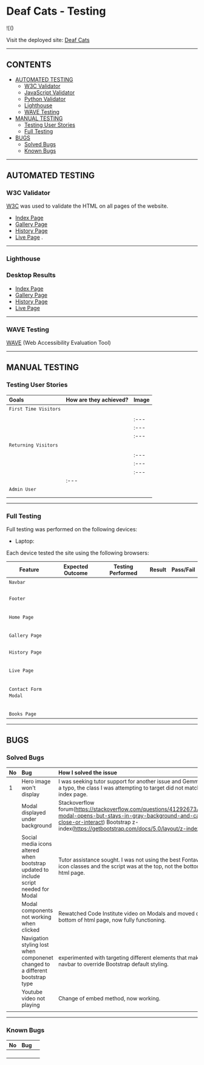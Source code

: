 # Deaf Cats -  Testing

![()

Visit the deployed site: [Deaf Cats]()

- - -

## CONTENTS

* [AUTOMATED TESTING](#automated-testing)
  * [W3C Validator](#w3c-validator)
  * [JavaScript Validator](#javascript-validator)
  * [Python Validator](#python-validator)
  * [Lighthouse](#lighthouse)
  * [WAVE Testing](#wave-testing)
* [MANUAL TESTING](#manual-testing)
  * [Testing User Stories](#testing-user-stories)
  * [Full Testing](#full-testing)
* [BUGS](#bugs)
  * [Solved Bugs](#solved-bugs)
  * [Known Bugs](#known-bugs)


- - -

## AUTOMATED TESTING

### W3C Validator

[W3C](https://validator.w3.org/) was used to validate the HTML on all pages of the website. 

* [Index Page]()
* [Gallery Page]()
* [History Page]()
* [Live Page]()
.

- - -

### Lighthouse


### Desktop Results

* [Index Page]()
* [Gallery Page]()
* [History Page]()
* [Live Page]()
- - -

### WAVE Testing

[WAVE](http://wave.webaim.org/) (Web Accessibility Evaluation Tool) 

- - -

## MANUAL TESTING

### Testing User Stories

| Goals | How are they achieved? | Image |
| :--- | :--- | :--- |
| `First Time Visitors` |
|  |  |  |
| | | :--- |
| | | :--- |
| | | :--- |
|`Returning Visitors`|
| |  |  |
| | | :--- |
| | | :--- |
| | | :--- |
|  | :--- |
|`Admin User` |
|  |  |  |
| | |  |

- - -

### Full Testing

Full testing was performed on the following devices:

* Laptop:


Each device tested the site using the following browsers:



| Feature | Expected Outcome | Testing Performed | Result | Pass/Fail |
| --- | --- | --- | --- | --- |
| `Navbar` |
|  |  |  |  |  |
|  |  |  |  |  |
|  | |  |  |  |
|  |  |  |  |  |
| `Footer` |
|  |  |  |  |  |
|  |  |  |  |  |
|  |  |  |  |  |
|  | |  |  |  |
|  |  |  |  |  |
| `Home Page` |
|   |   |   |   |
|  |  |  |  |  |
|  |  |  |  |  |
|  | |  |  |  |
|  |  |  |  |  |
| `Gallery Page` |
|  |  |  |  |  |
|  |  |  |  |  |
|  | |  |  |  |
|  |  |  |  |  |
| `History Page` |
| | | | | | |
|  |  |  |  |  |
|  |  |  |  |  |
|  | |  |  |  |
|  |  |  |  |  |
| `Live Page` |
|   |   |   |   |  |
|  |  |  |  |  |
|  |  |  |  |  |
|  | |  |  |  |
|  |  |  |  |  |
| `Contact Form Modal` |
|   |   |   |   |  |
|  |  |  |  |  |
|  |  |  |  |  |
|  | |  |  |  |
|  |  |  |  |  |
| `Books Page` |

 - - -

## BUGS

### Solved Bugs

| No | Bug | How I solved the issue |
| :--- | :--- | :--- |
| 1 | Hero image won't display | I was seeking tutor support for another issue and Gemma spotted a typo, the class I was attempting to target did not match with the index page. | ![No Hero image](documentation/bugs/bug-hero-image-wont-display.png)  |  |
|  | Modal displayed under background | Stackoverflow forum(https://stackoverflow.com/questions/41292673/bootstrap-modal-opens-but-stays-in-gray-background-and-cannot-close-or-interact) Bootstrap z-index{https://getbootstrap.com/docs/5.0/layout/z-index/} | ![Modal under background](documentation/bugs/bug-modal-display-under-background.jpg) |  |
|  | Social media icons altered when bootstrap updated to include script needed for Modal | Tutor assistance sought. I was not using the best Fontawesome icon classes and the script was at the top, not the bottom of the html page. | ![Lost social media icons](documentation/bugs/bug-lost-social-icons-added-modal.jpg) |  |
|  | Modal components not working when clicked | Rewatched Code Institute video on Modals and moved code to bottom of html page, now fully functioning. |  |  |
|  | Navigation styling lost when componenet changed to a different bootstrap type |  experimented with targeting different elements that make up the navbar to override Bootstrap default styling. | ![Navbar styling lost](documentation/bugs/bug-navbar-styling-lost.jpg) |  |
|  | Youtube video not playing | Change of embed method, now working. |  |  |
|  |  |  |  |  |

- - -

### Known Bugs

| No | Bug | |
| :--- | :--- | :--- |
|  |  |  |  |  |
|  |  |  |  |  |
|  | |  |  |  |
|  |  |  |  |  |